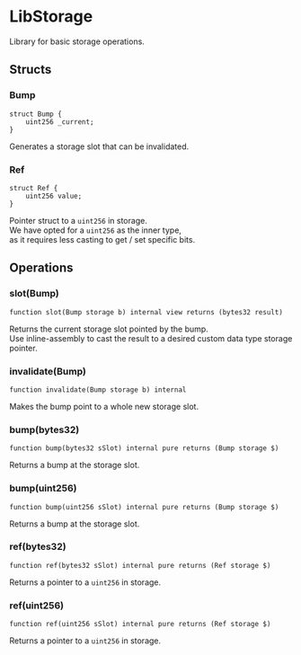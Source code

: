 # LibStorage

Library for basic storage operations.






<!-- customintro:start --><!-- customintro:end -->

## Structs

### Bump

```solidity
struct Bump {
    uint256 _current;
}
```

Generates a storage slot that can be invalidated.

### Ref

```solidity
struct Ref {
    uint256 value;
}
```

Pointer struct to a `uint256` in storage.   
We have opted for a `uint256` as the inner type,   
as it requires less casting to get / set specific bits.

## Operations

### slot(Bump)

```solidity
function slot(Bump storage b) internal view returns (bytes32 result)
```

Returns the current storage slot pointed by the bump.   
Use inline-assembly to cast the result to a desired custom data type storage pointer.

### invalidate(Bump)

```solidity
function invalidate(Bump storage b) internal
```

Makes the bump point to a whole new storage slot.

### bump(bytes32)

```solidity
function bump(bytes32 sSlot) internal pure returns (Bump storage $)
```

Returns a bump at the storage slot.

### bump(uint256)

```solidity
function bump(uint256 sSlot) internal pure returns (Bump storage $)
```

Returns a bump at the storage slot.

### ref(bytes32)

```solidity
function ref(bytes32 sSlot) internal pure returns (Ref storage $)
```

Returns a pointer to a `uint256` in storage.

### ref(uint256)

```solidity
function ref(uint256 sSlot) internal pure returns (Ref storage $)
```

Returns a pointer to a `uint256` in storage.